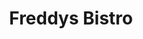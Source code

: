---
title: "Freddys Bistro"
address: "Theatre Lane, Lower Glentworth Street, Limerick City Centre, Co. Limerick"
tel: "+353 (0)61 41 8749"
county: "Limerick"
category: "Irish Restaurants"
type: "Content"
lat: "52.660213470458984"
lng: "-8.627358436584473"
---